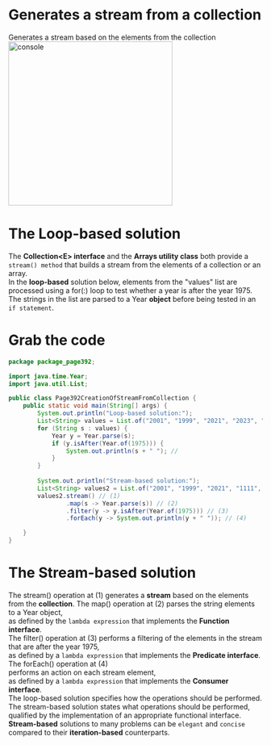 # Generates a stream from a collection
Generates a stream based on the elements from the collection<br>
<img width="325" alt="console" src="https://github.com/danielurra/generates-a-stream-from-a-collection/assets/51704179/ff25d083-32e6-4549-aa47-9f9e703fc97c"><br>
# The Loop-based solution
The **Collection\<E\> interface** and the **Arrays utility class** both provide a `stream() method` that builds a stream from the elements of a collection or an array.<br>
In the **loop-based** solution below, elements from the "values" list are processed using a for(:) loop to test whether a year is after the year 1975.<br>
The strings in the list are parsed to a Year **object** before being tested in an `if statement`.<br>
# Grab the code
```java
package package_page392;

import java.time.Year;
import java.util.List;

public class Page392CreationOfStreamFromCollection {
	public static void main(String[] args) {
		System.out.println("Loop-based solution:");
		List<String> values = List.of("2001", "1999", "2021", "2023", "2024", "1978");
		for (String s : values) {
			Year y = Year.parse(s);
			if (y.isAfter(Year.of(1975))) {
				System.out.println(s + " "); //
			}
		}
		
		System.out.println("Stream-based solution:");
		List<String> values2 = List.of("2001", "1999", "2021", "1111", "1112", "1113");
		values2.stream() // (1)
				.map(s -> Year.parse(s)) // (2)
				.filter(y -> y.isAfter(Year.of(1975))) // (3)
				.forEach(y -> System.out.println(y + " ")); // (4)

	}
}
```
# The Stream-based solution
The stream() operation at (1) generates a **stream** based on the elements from the **collection**. The map() operation at (2) parses the string elements to a Year object,<br>
as defined by the `lambda expression` that implements the **Function interface**.<br>
The filter() operation at (3) performs a filtering of the elements in the stream that are after the year 1975, <br>
as defined by a `lambda expression` that implements the **Predicate interface**.<br>
The forEach() operation at (4)<br> performs an action on each stream element,<br>
as defined by a `lambda expression` that implements the **Consumer interface**.<br>
The loop-based solution specifies how the operations should be performed.<br>
The stream-based solution states what operations should be performed, qualified by the implementation of an appropriate functional interface.<br>
**Stream-based** solutions to many problems can be `elegant` and `concise` compared to their **iteration-based** counterparts.<br>
